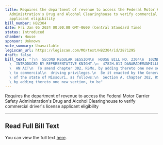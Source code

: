 ```yaml
---
title: Requires the department of revenue to access the Federal Motor Carrier Safety
  Administration's Drug and Alcohol Clearinghouse to verify commercial driver's license
  applicant eligibility
bill_number: HB2304
date: Fri Jan 05 2024 00:00:00 GMT-0600 (Central Standard Time)
status: Introduced
chamber: House
sponsor: Unknown
vote_summary: Unavailable
legiscan_url: https://legiscan.com/MO/text/HB2304/id/2871295
draft: false
bill_text: "|\n  SECOND REGULAR SESSION\n  HOUSE BILL NO. 2304\n  102ND GENERAL ASSEMBLY\n\
  \  INTRODUCED BY REPRESENTATIVE KNIGHT.\n  4782H.01I DANARADEMANMILLER,ChiefClerk\n\
  \  AN ACT\n  To amend chapter 302, RSMo, by adding thereto one new section relating\
  \ to commercial\n  driving privileges.\n  Be it enacted by the General Assembly\
  \ of the state of Missouri, as follows:\n  Section A. Chapter 302, RSMo, is amended\
  \ by adding thereto one new section, to be"
---
```

Requires the department of revenue to access the Federal Motor Carrier Safety Administration's Drug and Alcohol Clearinghouse to verify commercial driver's license applicant eligibility

---

## Read Full Bill Text

You can view the full text [here](https://legiscan.com/MO/text/HB2304/id/2871295).

